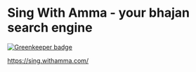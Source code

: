 # Sing With Amma - your bhajan search engine

[![Greenkeeper badge](https://badges.greenkeeper.io/hsingh23/bhajans2.svg)](https://greenkeeper.io/)

https://sing.withamma.com/


<!-- cat user.json| jq -r '.users[] | "\(.displayName) <\(.email)>"' > emails.txt  -->